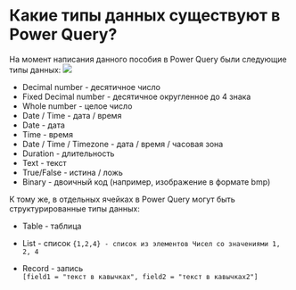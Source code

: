 <div id="какие-типы-данных-существуют-в-power-query"
class="section level1">

Какие типы данных существуют в Power Query?
===========================================

На момент написания данного пособия в Power Query были следующие типы
данных: ![](media/file22.png)

-   Decimal number - десятичное число
-   Fixed Decimal number - десятичное округленное до 4 знака
-   Whole number - целое число
-   Date / Time - дата / время
-   Date - дата
-   Time - время
-   Date / Time / Timezone - дата / время / часовая зона
-   Duration - длительность
-   Text - текст
-   True/False - истина / ложь
-   Binary - двоичный код (например, изображение в формате bmp)

К тому же, в отдельных ячейках в Power Query могут быть
структурированные типы данных:

-   Table - таблица
-   List - список
    `{1,2,4} - список из элементов Чисел со значениями 1, 2, 4`

-   Record - запись\
    `[field1 = "текст в кавычках", field2 = "текст в кавычках2"]`


